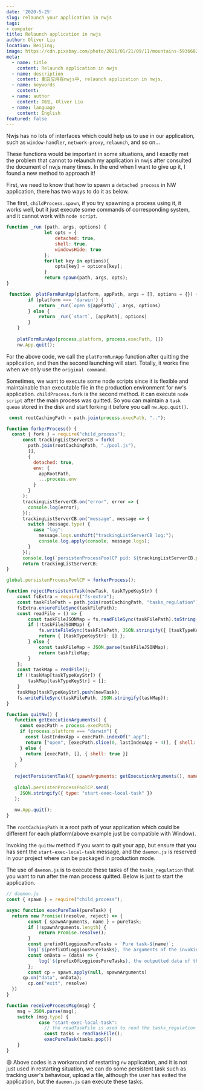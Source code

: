 ```yaml
---
date: '2020-5-25'
slug: relaunch your application in nwjs
tags:
- computer
title: Relaunch application in nwjs
author: Oliver Liu
location: Beijing;
image: https://cdn.pixabay.com/photo/2021/01/21/09/11/mountains-5936682_960_720.jpg
meta:
  - name: title
    content: Relaunch application in nwjs
  - name: description
    content: 重启应用在nwjs中, relaunch application in nwjs.
  - name: keywords
    content: 
  - name: author
    content: 刘彤, Oliver Liu
  - name: language
    content: English
featured: false
---
```


Nwjs has no lots of interfaces which could help us to use in our application, such as `window-handler`,
`network-proxy`, `relaunch`, and so on...

These functions would be important in some situations, and I exactly met the problem that cannot to relaunch my application
in nwjs after consulted the document of nwjs many times. In the end when I want to give up it, I found a new method to approach it!

First, we need to know that how to spawn a `detached process` in NW application, there has two ways to do it as below.

The first, `childProcess.spawn`, if you try spawning a process using it, it works well, but it just execute some 
commands of corresponding system, and it cannot work with `node script`.

```javascript
function _run (path, args, options) {
              let opts = {
                  detached: true,
                  shell: true,
                  windowsHide: true
              };
              for(let key in options){
                  opts[key] = options[key];
              }
              return spawn(path, args, opts);
}

 function  platFormRunApp(platform, appPath, args = [], options = {}) {
        if (platform === 'darwin') {
            return _run(`open ${appPath}`, args, options)
        } else {
            return _run(`start`, [appPath], options)
        }
    }
    
    platFormRunApp(process.platform, process.execPath, [])
    nw.App.quit();
```

For the above code, we call the `platFormRunApp` function after quitting the application, and then the second launching will start.
Totally, it works fine when we only use the `original command`. 

Sometimes, we want to execute some node scripts since it is flexible and maintainable than executable file in the production environment for nw's application. 
`childProcess.fork` is the second method.  it can execute `node script` after the main process was quitted. So you can maintain a 
`task queue` stored in the disk and start forking it before you call `nw.App.quit()`.

```javascript
 const rootCachingPath = path.join(process.execPath, "..");

function forkerProcess() {
  const { fork } = require("child_process");
      const trackingListServerCB = fork(
        path.join(rootCachingPath, "./pool.js"),
        [],
        {
          detached: true,
          env: {
            appRootPath,
            ...process.env
          }
        }
      );
      trackingListServerCB.on("error", error => {
        console.log(error);
      });
      trackingListServerCB.on("message", message => {
        switch (message.type) {
          case "log":
            message.logs.unshift("trackingListServerCB log:");
            console.log.apply(console, message.logs);
        }
      });
      console.log(`persistenProcessPoolCP pid: ${trackingListServerCB.pid}`);
      return trackingListServerCB;
}

global.persistenProcessPoolCP = forkerProcess();

function rejectPersistentTask(newTask, taskTypeKeyStr) {
    const fsExtra = require("fs-extra");
  	const taskFilePath = path.join(rootCachingPath, "tasks_regulation");
  	fsExtra.ensureFileSync(taskFilePath);
  	const readFile = () => {
  		const taskFileJSONMap = fs.readFileSync(taskFilePath).toString();
  		if (!taskFileJSONMap) {
  			fs.writeFileSync(taskFilePath, JSON.stringify({ [taskTypeKeyStr]: [] }));
  			return { [taskTypeKeyStr]: [] };
  		} else {
  			const taskFileMap = JSON.parse(taskFileJSONMap);
  			return taskFileMap;
  		}
  	};
  	const taskMap = readFile();
  	if (!taskMap[taskTypeKeyStr]) {
  		taskMap[taskTypeKeyStr] = [];
  	}
  	taskMap[taskTypeKeyStr].push(newTask);
  	fs.writeFileSync(taskFilePath, JSON.stringify(taskMap));
}

function quitNw() {
   function getExecutionArguments() {
     const execPath = process.execPath;
     if (process.platform === "darwin") {
       const lastIndexApp = execPath.indexOf(".app");
       return ["open", [execPath.slice(0, lastIndexApp + 4)], { shell: true }]
     } else {
       return [execPath, [], { shell: true }]
     }
   }
   
   rejectPersistentTask({ spawnArguments: getExecutionArguments(), name: "relaunch" },  "pureTasks" )
   
   global.persistenProcessPoolCP.send(
     JSON.stringify({ type: "start-exec-local-task" })
   );
   
   nw.App.quit();
}

```

The `rootCachingPath` is a root path of your application which could be different for each platform(above example just be compatible with Window).

Invoking the `quitNw` method if you want to quit your app, but ensure that you has sent the `start-exec-local-task` message,
and the `daemon.js` is reserved in your project where can be packaged in production mode.

The use of `daemon.js` is to execute these tasks of the `tasks_regulation` that you want to run after the man process quitted. 
Below is just to start the application.

```javascript
// daemon.js
const { spawn } = require("child_process");

async function execPureTask(pureTask) {
  return new Promise((resolve, reject) => {
    	const { spawnArguments, name } = pureTask;
    	if (!spawnArguments.length) {
    		return Promise.resolve();
    	}
    	const prefixOfLoggiousPureTasks = `Pure task-${name}`;
    	log(`${prefixOfLoggiousPureTasks}, The arguments of the invoking spawn is, ${spawnArguments.join(",")}`);
    	const onData = (data) => {
    		log(`${prefixOfLoggiousPureTasks}, the outputted data of the pure task is, ${data}`);
    	};
    	const cp = spawn.apply(null, spawnArguments)
      cp.on("data", onData);
    	cp.on("exit", resolve)
  })
}

function receiveProcessMsg(msg) {
  	msg = JSON.parse(msg);
  	switch (msg.type) {
  	  		case "start-exec-local-task":
  	  		  // the readTaskFile is used to read the tasks_regulation file
  	  		  const tasks = readTaskFile();
  	  		  execPureTask(tasks.pop())
  	}
}

```

😄 Above codes is a workaround of restarting `nw` application, and it is not just used in restarting situation, we can do some persistent task
such as tracking user's behaviour, upload a file, although the user has exited the application, but the `daemon.js` can execute these tasks.
